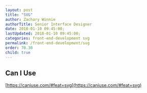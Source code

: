 ```yaml
---
layout: post
title: "SVG"
author: Zachary Winnie
authorTitle: Senior Interface Designer
date: 2018-01-10 09:45:00;
lastUpdated: 2018-01-10 09:45:00;
categories: front-end-development svg
permalink: /front-end-development/svg
order: 70.30
child: true
---
```


## Can I Use

[https://caniuse.com/#feat=svg](https://caniuse.com/#feat=svg)